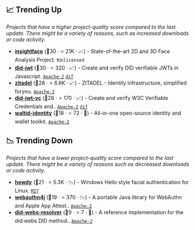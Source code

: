 ## 📈 Trending Up

_Projects that have a higher project-quality score compared to the last update. There might be a variety of reasons, such as increased downloads or code activity._

- <b><a href="https://github.com/deepinsight/insightface">insightface</a></b> (🥉30 ·  ⭐ 21K · 📈) - State-of-the-art 2D and 3D Face Analysis Project. <code>❗Unlicensed</code>
- <b><a href="https://github.com/decentralized-identity/did-jwt">did-jwt</a></b> (🥇30 ·  ⭐ 320 · 📈) - Create and verify DID verifiable JWTs in Javascript. <code><a href="http://bit.ly/3nYMfla">Apache-2</a></code> <a href="https://identity.foundation/"><code>dif</code></a>
- <b><a href="https://github.com/zitadel/zitadel">zitadel</a></b> (🥉28 ·  ⭐ 6.6K · 📈) - ZITADEL - Identity infrastructure, simplified foryou. <code><a href="http://bit.ly/3nYMfla">Apache-2</a></code>
- <b><a href="https://github.com/decentralized-identity/did-jwt-vc">did-jwt-vc</a></b> (🥇28 ·  ⭐ 170 · 📈) - Create and verify W3C Verifiable Credentials and.. <code><a href="http://bit.ly/3nYMfla">Apache-2</a></code> <a href="https://identity.foundation/"><code>dif</code></a>
- <b><a href="https://github.com/walt-id/waltid-identity">waltid-identity</a></b> (🥈18 ·  ⭐ 72 · 🐣) - All-in-one open-source identity and wallet toolkit. <code><a href="http://bit.ly/3nYMfla">Apache-2</a></code>

## 📉 Trending Down

_Projects that have a lower project-quality score compared to the last update. There might be a variety of reasons such as decreased downloads or code activity._

- <b><a href="https://github.com/boltgolt/howdy">howdy</a></b> (🥉21 ·  ⭐ 5.3K · 📉) - Windows Hello style facial authentication for Linux. <code><a href="http://bit.ly/34MBwT8">MIT</a></code>
- <b><a href="https://github.com/webauthn4j/webauthn4j">webauthn4j</a></b> (🥉19 ·  ⭐ 370 · 📉) - A portable Java library for WebAuthn and Apple App Attest.. <code><a href="http://bit.ly/3nYMfla">Apache-2</a></code>
- <b><a href="https://github.com/hyperledger-labs/did-webs-resolver">did-webs-resolver</a></b> (🥉9 ·  ⭐ 7 · 🐣) - A reference implementation for the did:webs DID method.. <code><a href="http://bit.ly/3nYMfla">Apache-2</a></code>

